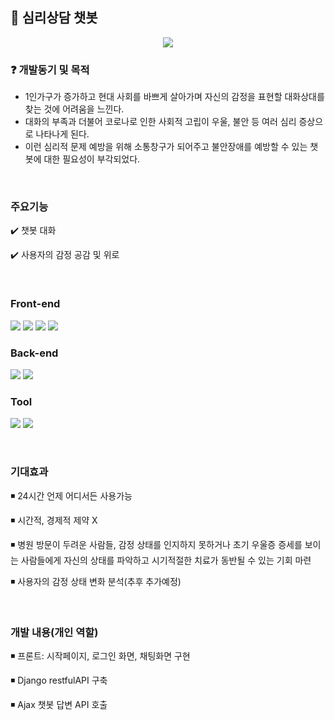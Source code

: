 ## 💭 심리상담 챗봇
<div align=center>
  <img src="https://github.com/FutureandKim/counselor_chatBot/assets/95979743/f0b2f6d9-4489-4127-90ba-19c3f3e7801d">
</div>

### ❓ 개발동기 및 목적
* 1인가구가 증가하고 현대 사회를 바쁘게 살아가며 자신의 감정을 표현할 대화상대를 찾는 것에 어려움을 느낀다.
* 대화의 부족과 더불어 코로나로 인한 사회적 고립이 우울, 불안 등 여러 심리 증상으로 나타나게 된다.
* 이런 심리적 문제 예방을 위해 소통창구가 되어주고 불안장애를 예방할 수 있는 챗봇에 대한 필요성이 부각되었다.

<br>

### 주요기능
✔️ 챗봇 대화

✔️ 사용자의 감정 공감 및 위로

<br>

### Front-end
<img src="https://img.shields.io/badge/html5-E34F26?style=for-the-badge&logo=html5&logoColor=white"> <img src="https://img.shields.io/badge/css-1572B6?style=for-the-badge&logo=css3&logoColor=white"> <img src="https://img.shields.io/badge/javascript-F7DF1E?style=for-the-badge&logo=javascript&logoColor=black"> <img src="https://img.shields.io/badge/jquery-0769AD?style=for-the-badge&logo=jquery&logoColor=white"> 
### Back-end
<img src="https://img.shields.io/badge/python-3776AB?style=for-the-badge&logo=python&logoColor=white"> <img src="https://img.shields.io/badge/django-092E20?style=for-the-badge&logo=django&logoColor=white">
### Tool
<img src="https://img.shields.io/badge/github-181717?style=for-the-badge&logo=github&logoColor=white"> <img src="https://img.shields.io/badge/PyCharm-000000?style=for-the-badge&logo=PyCharm&logoColor=white">

<br>

### 기대효과
◾ 24시간 언제 어디서든 사용가능

◾ 시간적, 경제적 제약 X

◾ 병원 방문이 두려운 사람들, 감정 상태를 인지하지 못하거나 초기 우울증 증세를 보이는 사람들에게 자신의 상태를 파악하고 시기적절한 치료가 동반될 수 있는 기회 마련

◾ 사용자의 감정 상태 변화 분석(추후 추가예정)

<br>

### 개발 내용(개인 역할)
◾ 프론트: 시작페이지, 로그인 화면, 채팅화면 구현

◾ Django restfulAPI 구축

◾ Ajax 챗봇 답변 API 호출
